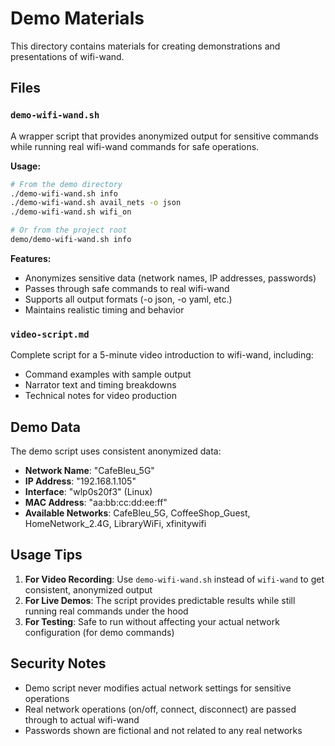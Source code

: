 # Demo Materials

This directory contains materials for creating demonstrations and presentations of wifi-wand.

## Files

### `demo-wifi-wand.sh`
A wrapper script that provides anonymized output for sensitive commands while running real wifi-wand commands for safe operations.

**Usage:**
```bash
# From the demo directory
./demo-wifi-wand.sh info
./demo-wifi-wand.sh avail_nets -o json
./demo-wifi-wand.sh wifi_on

# Or from the project root
demo/demo-wifi-wand.sh info
```

**Features:**
- Anonymizes sensitive data (network names, IP addresses, passwords)
- Passes through safe commands to real wifi-wand
- Supports all output formats (-o json, -o yaml, etc.)
- Maintains realistic timing and behavior

### `video-script.md`
Complete script for a 5-minute video introduction to wifi-wand, including:
- Command examples with sample output
- Narrator text and timing breakdowns
- Technical notes for video production

## Demo Data

The demo script uses consistent anonymized data:
- **Network Name**: "CafeBleu_5G"
- **IP Address**: "192.168.1.105"
- **Interface**: "wlp0s20f3" (Linux) 
- **MAC Address**: "aa:bb:cc:dd:ee:ff"
- **Available Networks**: CafeBleu_5G, CoffeeShop_Guest, HomeNetwork_2.4G, LibraryWiFi, xfinitywifi

## Usage Tips

1. **For Video Recording**: Use `demo-wifi-wand.sh` instead of `wifi-wand` to get consistent, anonymized output
2. **For Live Demos**: The script provides predictable results while still running real commands under the hood
3. **For Testing**: Safe to run without affecting your actual network configuration (for demo commands)

## Security Notes

- Demo script never modifies actual network settings for sensitive operations
- Real network operations (on/off, connect, disconnect) are passed through to actual wifi-wand
- Passwords shown are fictional and not related to any real networks